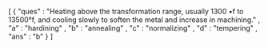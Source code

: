 
[
{
"ques" : "Heating above the transformation range, usually 1300 •f to 13500°f, and cooling slowly to soften the metal and increase in machining." ,
"a" : "hardining" ,
"b" : "annealing" ,
"c" : "normalizing" ,
"d" : "tempering" ,
"ans" : "b"
}
]
